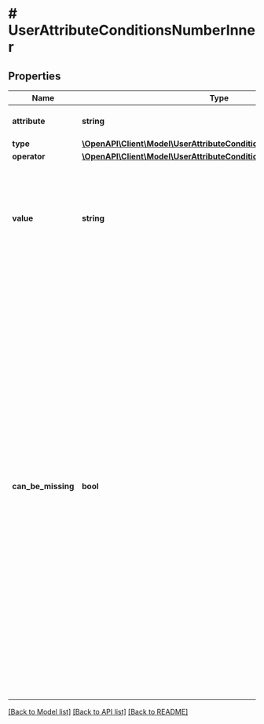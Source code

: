 # # UserAttributeConditionsNumberInner

## Properties

Name | Type | Description | Notes
------------ | ------------- | ------------- | -------------
**attribute** | **string** | User attribute code. |
**type** | [**\OpenAPI\Client\Model\UserAttributeConditionsPropertiesTypeNumber**](UserAttributeConditionsPropertiesTypeNumber.md) |  |
**operator** | [**\OpenAPI\Client\Model\UserAttributeConditionsPropertiesOperator**](UserAttributeConditionsPropertiesOperator.md) |  |
**value** | **string** | Condition value which user attribute value will be compared to. Type depends on attribute type. |
**can_be_missing** | **bool** | Indicates that the condition is met even if attribute is missing from user attributes. Pass &#x60;true&#x60; to show the item to users who don&#39;t have this attribute. Users who have the attribute, but the value does not match that specified in the condition, will not see the item. &#x60;false&#x60; — users who have the attribute, but the value does not match that specified in the condition, or the attribute is missing, will not see the item. | [optional]

[[Back to Model list]](../../README.md#models) [[Back to API list]](../../README.md#endpoints) [[Back to README]](../../README.md)
